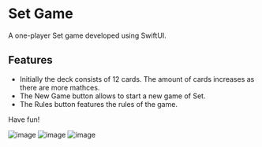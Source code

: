 # Set Game
A one-player Set game developed using SwiftUI.

## Features

* Initially the deck consists of 12 cards. The amount of cards increases as there are more mathces.
* The New Game button allows to start a new game of Set.
* The Rules button features the rules of the game.

Have fun! 

![image](https://user-images.githubusercontent.com/51447912/148505262-f8bd2ddb-d214-403a-80ef-2ab047303170.png)
![image](https://user-images.githubusercontent.com/51447912/148505302-e6fd7dcd-8379-46ed-aa78-f412e1d17984.png)
![image](https://user-images.githubusercontent.com/51447912/148505331-ae7723eb-8e93-4bc5-bd58-323d81e8fb52.png)


